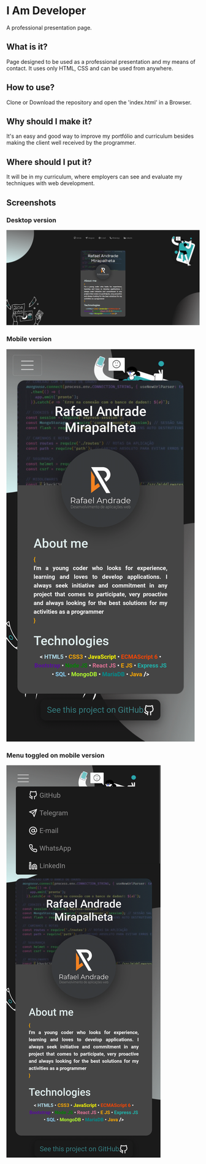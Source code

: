 # I Am Developer
 A professional presentation page.
## What is it?
Page designed to be used as a professional presentation and my means of contact. It uses only HTML, CSS and can be used from anywhere. 
## How to use?
Clone or Download the repository and open the 'index.html' in a Browser.
## Why should I make it?
It's an easy and good way to improve my portfólio and curriculum besides making the client well received by the programmer.
## Where should I put it?
It will be in my curriculum, where employers can see and evaluate my techniques with web development.
## Screenshots
### Desktop version
![alt text](https://github.com/andraderafa72/I-Am-Developer/blob/main/website_screenshots/desktop-version.png?raw=true)
### Mobile version
![alt text](https://github.com/andraderafa72/I-Am-Developer/blob/main/website_screenshots/mobile-version-min.png?raw=true)
### Menu toggled on mobile version
![alt text](https://github.com/andraderafa72/I-Am-Developer/blob/main/website_screenshots/mobile-version-toggled-min.png?raw=true)
